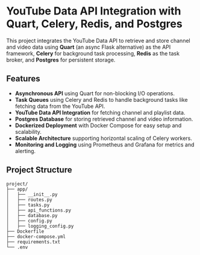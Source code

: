 # YouTube Data API Integration with Quart, Celery, Redis, and Postgres

This project integrates the YouTube Data API to retrieve and store channel and video data using **Quart** (an async Flask alternative) as the API framework, **Celery** for background task processing, **Redis** as the task broker, and **Postgres** for persistent storage.

## Features

- **Asynchronous API** using Quart for non-blocking I/O operations.
- **Task Queues** using Celery and Redis to handle background tasks like fetching data from the YouTube API.
- **YouTube Data API Integration** for fetching channel and playlist data.
- **Postgres Database** for storing retrieved channel and video information.
- **Dockerized Deployment** with Docker Compose for easy setup and scalability.
- **Scalable Architecture** supporting horizontal scaling of Celery workers.
- **Monitoring and Logging** using Prometheus and Grafana for metrics and alerting.

## Project Structure

```plaintext
project/
├── app/
│   ├── __init__.py
│   ├── routes.py
│   ├── tasks.py
│   ├── api_functions.py
│   ├── database.py
│   ├── config.py
│   ├── logging_config.py
├── Dockerfile
├── docker-compose.yml
├── requirements.txt
└── .env
